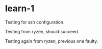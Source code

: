 # learn-1

Testing for ssh configuration.

Testing from ryzen, should succeed.

Testing again from ryzen, previous one faulty.